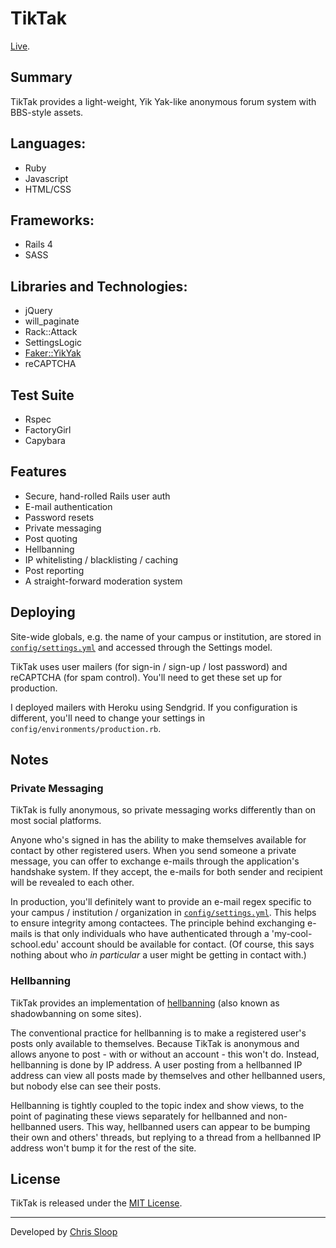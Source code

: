 # TikTak

[Live](http://acb-api.herokuapp.com/).

## Summary

TikTak provides a light-weight, Yik Yak-like anonymous forum system with
BBS-style assets.

## Languages:

- Ruby
- Javascript
- HTML/CSS

## Frameworks:

- Rails 4
- SASS

## Libraries and Technologies:

- jQuery
- will_paginate
- Rack::Attack
- SettingsLogic
- [Faker::YikYak](https://github.com/cribbles/faker-yikyak)
- reCAPTCHA

## Test Suite

- Rspec
- FactoryGirl
- Capybara

## Features

- Secure, hand-rolled Rails user auth
- E-mail authentication
- Password resets
- Private messaging
- Post quoting
- Hellbanning
- IP whitelisting / blacklisting / caching
- Post reporting
- A straight-forward moderation system

## Deploying

Site-wide globals, e.g. the name of your campus or institution, are stored in
[`config/settings.yml`](./config/settings.yml) and accessed through the Settings
model.

TikTak uses user mailers (for sign-in / sign-up / lost password) and reCAPTCHA
(for spam control). You'll need to get these set up for production.

I deployed mailers with Heroku using Sendgrid. If you configuration is
different, you'll need to change your settings in
`config/environments/production.rb`.

## Notes

### Private Messaging

TikTak is fully anonymous, so private messaging works differently than on most
social platforms.

Anyone who's signed in has the ability to make themselves available for contact
by other registered users. When you send someone a private message, you can
offer to exchange e-mails through the application's handshake system. If they
accept, the e-mails for both sender and recipient will be revealed to each
other.

In production, you'll definitely want to provide an e-mail regex specific to
your campus / institution / organization in
[`config/settings.yml`](./config/settings.yml). This helps to ensure integrity
among contactees. The principle behind exchanging e-mails is that only
individuals who have authenticated through a 'my-cool-school.edu' account should
be available for contact. (Of course, this says nothing about who _in
particular_ a user might be getting in contact with.)

### Hellbanning

TikTak provides an implementation of
[hellbanning](https://en.wikipedia.org/wiki/Stealth_banning) (also known as
shadowbanning on some sites).

The conventional practice for hellbanning is to make a registered user's posts
only available to themselves. Because TikTak is anonymous and allows anyone to
post - with or without an account - this won't do. Instead, hellbanning is done
by IP address. A user posting from a hellbanned IP address can view all posts
made by themselves and other hellbanned users, but nobody else can see their
posts.

Hellbanning is tightly coupled to the topic index and show views, to the point
of paginating these views separately for hellbanned and non-hellbanned users.
This way, hellbanned users can appear to be bumping their own and others'
threads, but replying to a thread from a hellbanned IP address won't bump it for
the rest of the site.

## License

TikTak is released under the [MIT License](/LICENSE).

---
Developed by [Chris Sloop](http://chrissloop.com/)
